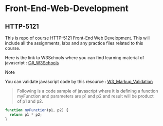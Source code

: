 # Front-End-Web-Development
## HTTP-5121

This is repo of course HTTP-5121 Front-End Web Development. 
This will include all the assignments, labs and any practice files related to this course.

Here is the link to W3Schools where you can find learning material of javascript :
[C#_W3Schools](https://www.w3schools.com/js/default.asp)

>[!Note]  
You can validate javascript code by this resource : [W3_Markup_Validation](https://validator.w3.org/)


>Following is a code sample of javascript where it is defining a function myFunction and parameters are p1 and p2 and result will be product of p1 and p2.
```javascript
function myFunction(p1, p2) {
  return p1 * p2;
}
```

